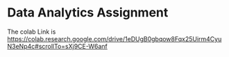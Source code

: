 # Data Analytics Assignment 

The colab Link is 
https://colab.research.google.com/drive/1eDUgB0gbqow8Fqx25Uirm4CyuN3eNp4c#scrollTo=sXj9CE-W6anf